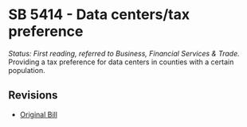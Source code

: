 # SB 5414 - Data centers/tax preference
*Status: First reading, referred to Business, Financial Services & Trade.*
Providing a tax preference for data centers in counties with a certain population.

## Revisions
* [Original Bill](1/)